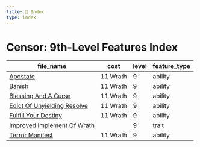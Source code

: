 ```yaml
---
title: 📑 Index
type: index
---
```


# Censor: 9th-Level Features Index

| file_name                                                        | cost     | level | feature_type |
| ---------------------------------------------------------------- | -------- | ----- | ------------ |
| [Apostate](Apostate)                                             | 11 Wrath | 9     | ability      |
| [Banish](Banish)                                                 | 11 Wrath | 9     | ability      |
| [Blessing And A Curse](Blessing%20And%20A%20Curse)               | 11 Wrath | 9     | ability      |
| [Edict Of Unyielding Resolve](Edict%20Of%20Unyielding%20Resolve) | 11 Wrath | 9     | ability      |
| [Fulfill Your Destiny](Fulfill%20Your%20Destiny)                 | 11 Wrath | 9     | ability      |
| [Improved Implement Of Wrath](Improved%20Implement%20Of%20Wrath) |          | 9     | trait        |
| [Terror Manifest](Terror%20Manifest)                             | 11 Wrath | 9     | ability      |
